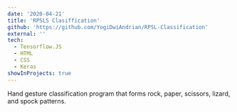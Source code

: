 ```yaml
---
date: '2020-04-21'
title: 'RPSLS Clasiffication'
github: 'https://github.com/YogiDwiAndrian/RPSL-Classification'
external: ''
tech:
  - Tensorflow.JS
  - HTML
  - CSS
  - Keras
showInProjects: true
---
```


Hand gesture classification program that forms rock, paper, scissors, lizard, and spock patterns.
